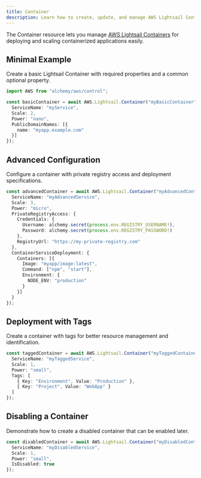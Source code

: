 ```yaml
---
title: Container
description: Learn how to create, update, and manage AWS Lightsail Containers using Alchemy Cloud Control.
---
```


The Container resource lets you manage [AWS Lightsail Containers](https://docs.aws.amazon.com/lightsail/latest/userguide/) for deploying and scaling containerized applications easily.

## Minimal Example

Create a basic Lightsail Container with required properties and a common optional property.

```ts
import AWS from "alchemy/aws/control";

const basicContainer = await AWS.Lightsail.Container("myBasicContainer", {
  ServiceName: "myService",
  Scale: 2,
  Power: "nano",
  PublicDomainNames: [{
    name: "myapp.example.com"
  }]
});
```

## Advanced Configuration

Configure a container with private registry access and deployment specifications.

```ts
const advancedContainer = await AWS.Lightsail.Container("myAdvancedContainer", {
  ServiceName: "myAdvancedService",
  Scale: 3,
  Power: "micro",
  PrivateRegistryAccess: {
    Credentials: {
      Username: alchemy.secret(process.env.REGISTRY_USERNAME!),
      Password: alchemy.secret(process.env.REGISTRY_PASSWORD!)
    },
    RegistryUrl: "https://my-private-registry.com"
  },
  ContainerServiceDeployment: {
    Containers: [{
      Image: "myapp/image:latest",
      Command: ["npm", "start"],
      Environment: {
        NODE_ENV: "production"
      }
    }]
  }
});
```

## Deployment with Tags

Create a container with tags for better resource management and identification.

```ts
const taggedContainer = await AWS.Lightsail.Container("myTaggedContainer", {
  ServiceName: "myTaggedService",
  Scale: 1,
  Power: "small",
  Tags: [
    { Key: "Environment", Value: "Production" },
    { Key: "Project", Value: "WebApp" }
  ]
});
```

## Disabling a Container

Demonstrate how to create a disabled container that can be enabled later.

```ts
const disabledContainer = await AWS.Lightsail.Container("myDisabledContainer", {
  ServiceName: "myDisabledService",
  Scale: 1,
  Power: "small",
  IsDisabled: true
});
```